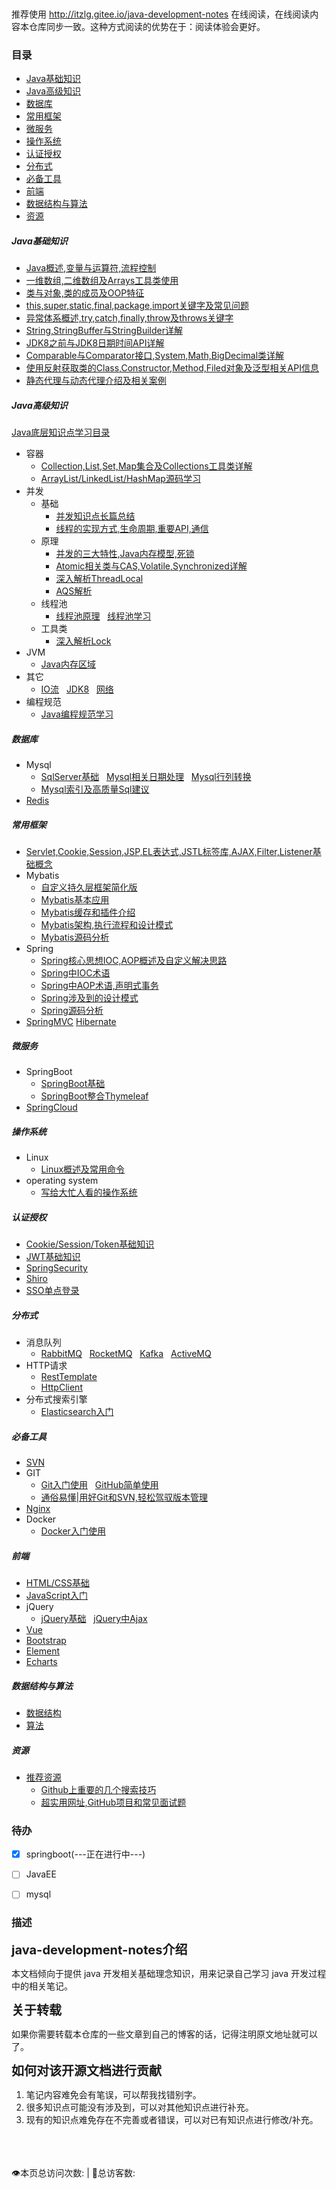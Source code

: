 <p align="center">
<a href="http://itzlg.gitee.io/java-development-notes" target="_blank">
    <svg class="svgIcon" aria-hidden="true">
        <use xlink:href="#icon-huabanfuben"></use>
    </svg>
</a>
</p>

推荐使用  http://itzlg.gitee.io/java-development-notes 在线阅读，在线阅读内容本仓库同步一致。这种方式阅读的优势在于：阅读体验会更好。 


### 目录
  - [Java基础知识](#Java基础知识)
  - [Java高级知识](#Java高级知识)
  - [数据库](#数据库)
  - [常用框架](#常用框架)
  - [微服务](#微服务)
  - [操作系统](#操作系统)
  - [认证授权](#认证授权)
  - [分布式](#分布式)
  - [必备工具](#必备工具)
  - [前端](#前端)
  - [数据结构与算法](#数据结构与算法)
  - [资源](#资源)



##### Java基础知识
  - [Java概述,变量与运算符,流程控制](docs/javaBase/grammar.md) &nbsp;
  - [一维数组,二维数组及Arrays工具类使用](docs/javaBase/array.md) &nbsp;
  - [类与对象,类的成员及OOP特征](docs/javaBase/object01.md) &nbsp;
  - [this,super,static,final,package,import关键字及常见问题](docs/javaBase/object02.md) &nbsp;
  - [异常体系概述,try,catch,finally,throw及throws关键字](docs/javaBase/exception.md) &nbsp;
  - [String,StringBuffer与StringBuilder详解](docs/javaBase/commonClass01.md) &nbsp;
  - [JDK8之前与JDK8日期时间API详解](docs/javaBase/commonClass02.md) &nbsp;
  - [Comparable与Comparator接口,System,Math,BigDecimal类详解](docs/javaBase/commonClass03.md)
  - [使用反射获取类的Class,Constructor,Method,Filed对象及泛型相关API信息](docs/javaSenior/reflection.md)
  - [静态代理与动态代理介绍及相关案例](docs/javaSenior/dynamicProxy.md)

##### Java高级知识
  [Java底层知识点学习目录](docs/javaSenior/study.md)

  - 容器
    - [Collection,List,Set,Map集合及Collections工具类详解](docs/javaSenior/collection/basis.md)
    - [ArrayList/LinkedList/HashMap源码学习](docs/javaSenior/collection/source.md)
  - 并发
    - 基础
      - [并发知识点长篇总结](docs/javaSenior/concurrence/conBasic01.md) &nbsp;
      - [线程的实现方式,生命周期,重要API,通信](docs/javaSenior/concurrence/conBasic02.md) &nbsp;
    - 原理
      - [并发的三大特性,Java内存模型,死锁](docs/javaSenior/concurrence/conPrinciple01.md)
      - [Atomic相关类与CAS,Volatile,Synchronized详解](docs/javaSenior/concurrence/conPrinciple02.md)
      - [深入解析ThreadLocal](docs/javaSenior/concurrence/threadLocalAndAQS01.md)
      - [AQS解析](docs/javaSenior/concurrence/threadLocalAndAQS02.md)
    - 线程池
      - [线程池原理](docs/javaSenior/concurrence/threadPoolStudy.md) &nbsp;
        [线程池学习](docs/javaSenior/concurrence/threadPool.md)
    - 工具类
      - [深入解析Lock]()
  - JVM
    - [Java内存区域](docs/javaSenior/JVM/memoryArea.md)
  - 其它         
    - [IO流](docs/javaSenior/ioStream.md) &nbsp;
      [JDK8](docs/javaSenior/JDK8.md) &nbsp;
      [网络](docs/javaSenior/network.md) &nbsp;
  - 编程规范
    - [Java编程规范学习](docs/javaSenior/codingStyle/codingStyle.md) &nbsp;
      []() &nbsp;
      []() &nbsp;

##### 数据库
  - Mysql
    - [SqlServer基础](docs/database/mysql/sqlserveBase.md) &nbsp;
      [Mysql相关日期处理](docs/database/mysql/mysqlDateHandle.md) &nbsp;
      [Mysql行列转换](docs/database/mysql/mysqlUnpivot.md) &nbsp;
    - [Mysql索引及高质量Sql建议](docs/database/mysql/sqlAdvise.md) 
  - [Redis](#redis)



##### 常用框架
  - [Servlet,Cookie,Session,JSP,EL表达式,JSTL标签库,AJAX,Filter,Listener基础概念](docs/javaEE/jsp.md)
  - Mybatis
    - [自定义持久层框架简化版](docs/framework/mybatis/mybatis00.md) &nbsp;
    - [Mybatis基本应用](docs/framework/mybatis/mybatis01.md) &nbsp;
    - [Mybatis缓存和插件介绍](docs/framework/mybatis/mybatis02.md) &nbsp;
    - [Mybatis架构,执行流程和设计模式](docs/framework/mybatis/mybatis03.md) &nbsp;
    - [Mybatis源码分析](docs/framework/mybatis/mybatis04.md) &nbsp;
  - Spring
    - [Spring核心思想IOC,AOP概述及自定义解决思路](docs/framework/spring/spring00.md)
    - [Spring中IOC术语]()
    - [Spring中AOP术语,声明式事务]()
    - [Spring涉及到的设计模式]()
    - [Spring源码分析]()
  - [SpringMVC](#springmvc)
    [Hibernate](#hibernate)

##### 微服务
  - SpringBoot
    - [SpringBoot基础](docs/microService/springboot/springboot.md)
    - [SpringBoot整合Thymeleaf](docs/microService/springboot/springboot_thymeleaf.md)
  - [SpringCloud](#springcloud)

##### 操作系统
  - Linux
    - [Linux概述及常用命令](docs/operatingSystem/linuxBasic.md)
  - operating system  
    - [写给大忙人看的操作系统](docs/operatingSystem/os.md)



##### 认证授权
  - [Cookie/Session/Token基础知识](#)
  - [JWT基础知识](#)
  - [SpringSecurity](#)
  - [Shiro](#shiro)
  - [SSO单点登录](#)

##### 分布式
  - 消息队列
    - [RabbitMQ](#) &nbsp;
      [RocketMQ](#) &nbsp;
      [Kafka](#) &nbsp;
      [ActiveMQ](#activemq)
  - HTTP请求
    - [RestTemplate](#RestTemplate)
    - [HttpClient](#httpclient)
  - 分布式搜索引擎
    - [Elasticsearch入门](docs/javaEE/elasticsearch/elasticsearch.md)

##### 必备工具
  - [SVN](#svn)
  - GIT
    - [Git入门使用](docs/tools/git/gitBasic.md) &nbsp;
      [GitHub简单使用](docs/tools/git/github.md)  
    - [通俗易懂|用好Git和SVN,轻松驾驭版本管理](docs/tools/git/gitAndSvn.md) &nbsp;
  - [Nginx](#nginx)
  - Docker
    - [Docker入门使用](docs/tools/docker/dockerBasic.md)



##### 前端
  - [HTML/CSS基础](docs/frontEnd/htmlCssBasic.md)
  - [JavaScript入门](#javascript)
  - jQuery
    - [jQuery基础](docs/frontEnd/jqueryBasic.md) &nbsp;
      [jQuery中Ajax](docs/frontEnd/jqueryAjax.md)
  - [Vue](#vue)
  - [Bootstrap](#bootstrap)
  - [Element](#element)
  - [Echarts](#echarts)

##### 数据结构与算法
  - [数据结构](#数据结构)
  - [算法](#算法)

##### 资源
  - [推荐资源]()
    - [Github上重要的几个搜索技巧](docs/GithubSkill.md)
    - [超实用网址,GitHub项目和常见面试题](docs/resource.md)


### 待办
- [x] springboot(---正在进行中---)
- [ ] JavaEE
- [ ] mysql


### 描述
<span style="font-size:20px;">**java-development-notes介绍**</span>

本文档倾向于提供 java 开发相关基础理念知识，用来记录自己学习 java 开发过程中的相关笔记。

<span style="font-size:20px;">**关于转载**</span>

如果你需要转载本仓库的一些文章到自己的博客的话，记得注明原文地址就可以了。

<span style="font-size:20px;">**如何对该开源文档进行贡献**</span>

1. 笔记内容难免会有笔误，可以帮我找错别字。
2. 很多知识点可能没有涉及到，可以对其他知识点进行补充。
3. 现有的知识点难免存在不完善或者错误，可以对已有知识点进行修改/补充。
<br/>
<br/>
<br/>


<span id="busuanzi_container_site_pv" style="display: inline;">
    👁️本页总访问次数:<span id="busuanzi_value_site_pv"></span> 
</span>
<span id="busuanzi_container_site_uv" style="display: inline;"> 
    | 🧑总访客数: <span id="busuanzi_value_site_uv"></span>
</span>

<!-- <span style="font-size:20px;">**为什么要做这个开源文档？**</span>

初始想法源于自己一段比较迷茫的经历。想抽时间整理自己的一个 java 知识体系。主要目的是为了加强自己的基本功, 同时也希望能帮助正在学习 java 的小伙伴。 -->
